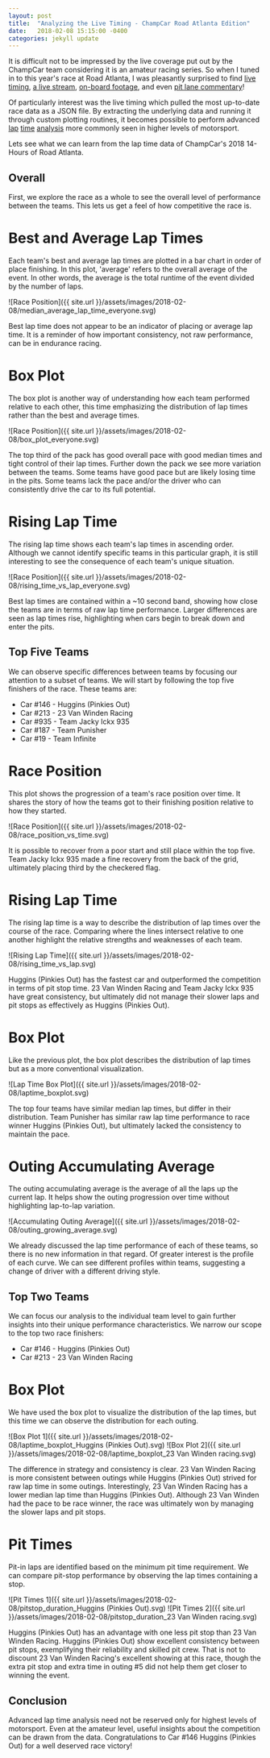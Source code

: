 ```yaml
---
layout: post
title:  "Analyzing the Live Timing - ChampCar Road Atlanta Edition"
date:   2018-02-08 15:15:00 -0400
categories: jekyll update
---
```

It is difficult not to be impressed by the live coverage put out by the
ChampCar team considering it is an amateur racing series. So when I tuned in to
this year's race at Road Atlanta, I was pleasantly surprised to find [live
timing](https://speedhive.mylaps.com/Sessions/4726548), [a live
stream](https://www.youtube.com/watch?v=dQDZv4hWIGQ), [on-board
footage](https://www.youtube.com/watch?v=-roEm_l-D5E]), and even [pit lane
commentary](https://www.youtube.com/watch?v=G90hBmHCG8Q)!

Of particularly interest was the live timing which pulled the most
up-to-date race data as a JSON file. By extracting the underlying data and
running it through custom plotting routines, it becomes possible to perform
advanced
[lap](http://p1software.com/p1analysis/2018-weathertech-daytona-analysis/)
[time](http://www.travisbaraki.com/analysis/a-closer-look-at-the-24-hours-of-daytona/)
[analysis](http://theansweris27.com/race-charts-analysis-for-the-24-hours-of-le-mans-2015/)
more commonly seen in higher levels of motorsport.

Lets see what we can learn from the lap time data of ChampCar's 2018
14-Hours of Road Atlanta.

## Overall
First, we explore the race as a whole to see the overall level of performance
between the teams. This lets us get a feel of how competitive the race is.

# Best and Average Lap Times
Each team's best and average lap times are plotted in a bar chart in order of
place finishing. In this plot, 'average' refers to the overall average of the
event. In other words, the average is the total runtime of the event divided by
the number of laps.

![Race Position]({{ site.url }}/assets/images/2018-02-08/median_average_lap_time_everyone.svg)

Best lap time does not appear to be an indicator of placing or average lap time.
It is a reminder of how important consistency, not raw performance, can be
in endurance racing.

# Box Plot
The box plot is another way of understanding how each team performed relative
to each other, this time emphasizing the distribution of lap times rather than
the best and average times.

![Race Position]({{ site.url }}/assets/images/2018-02-08/box_plot_everyone.svg)

The top third of the pack has good overall pace with good median times and
tight control of their lap times. Further down the pack we see more
variation between the teams. Some teams have good pace but are likely losing
time in the pits. Some teams lack the pace and/or the driver who can
consistently drive the car to its full potential.

# Rising Lap Time
The rising lap time shows each team's lap times in ascending order. Although we
cannot identify specific teams in this particular graph, it is still
interesting to see the consequence of each team's unique situation.

![Race Position]({{ site.url }}/assets/images/2018-02-08/rising_time_vs_lap_everyone.svg)

Best lap times are contained within a ~10 second band, showing how close the
teams are in terms of raw lap time performance. Larger differences are seen as
lap times rise, highlighting when cars begin to break down and enter the pits.

## Top Five Teams
We can observe specific differences between teams by focusing our attention to
a subset of teams. We will start by following the top five finishers of the
race. These teams are:

* Car #146 -  Huggins (Pinkies Out)
* Car #213 -  23 Van Winden Racing
* Car #935 -  Team Jacky Ickx 935
* Car #187 -  Team Punisher
* Car #19 -  Team Infinite

# Race Position
This plot shows the progression of a team's race position over time. It shares
the story of how the teams got to their finishing position relative to how they
started.

![Race Position]({{ site.url }}/assets/images/2018-02-08/race_position_vs_time.svg)

It is possible to recover from a poor start and still place within the top
five. Team Jacky Ickx 935 made a fine recovery from the back of the grid,
ultimately placing third by the checkered flag.

# Rising Lap Time
The rising lap time is a way to describe the distribution of lap times over the
course of the race. Comparing where the lines intersect relative to one another
highlight the relative strengths and weaknesses of each team.

![Rising Lap Time]({{ site.url }}/assets/images/2018-02-08/rising_time_vs_lap.svg)

Huggins (Pinkies Out) has the fastest car and outperformed the competition in
terms of pit stop time. 23 Van Winden Racing and Team Jacky Ickx 935 have great
consistency, but ultimately did not manage their slower laps and pit stops as
effectively as Huggins (Pinkies Out).

# Box Plot
Like the previous plot, the box plot describes the distribution of lap times
but as a more conventional visualization.

![Lap Time Box Plot]({{ site.url }}/assets/images/2018-02-08/laptime_boxplot.svg)

The top four teams have similar median lap times, but differ in their
distribution. Team Punisher has similar raw lap time performance to race winner
Huggins (Pinkies Out), but ultimately lacked the consistency to maintain the
pace.

# Outing Accumulating Average
The outing accumulating average is the average of all the laps up the current
lap. It helps show the outing progression over time without highlighting
lap-to-lap variation.

![Accumulating Outing Average]({{ site.url }}/assets/images/2018-02-08/outing_growing_average.svg)

We already discussed the lap time performance of each of these teams, so there
is no new information in that regard. Of greater interest is the profile of
each curve. We can see different profiles within teams, suggesting a change of
driver with a different driving style.

## Top Two Teams
We can focus our analysis to the individual team level to gain further insights
into their unique performance characteristics. We narrow our scope to the top
two race finishers:

* Car #146 -  Huggins (Pinkies Out)
* Car #213 -  23 Van Winden Racing

# Box Plot
We have used the box plot to visualize the distribution of the lap
times, but this time we can observe the distribution for each outing.

![Box Plot 1]({{ site.url }}/assets/images/2018-02-08/laptime_boxplot_Huggins (Pinkies Out).svg)
![Box Plot 2]({{ site.url }}/assets/images/2018-02-08/laptime_boxplot_23 Van Winden racing.svg)

The difference in strategy and consistency is clear. 23 Van Winden Racing is
more consistent between outings while Huggins (Pinkies Out) strived for raw lap
time in some outings. Interestingly, 23 Van Winden Racing has a lower median
lap time than Huggins (Pinkies Out). Although 23 Van Winden had the pace to be
race winner, the race was ultimately won by managing the slower laps and pit
stops.

# Pit Times
Pit-in laps are identified based on the minimum pit time requirement. We 
can compare pit-stop performance by observing the lap times containing a 
stop.

![Pit Times 1]({{ site.url }}/assets/images/2018-02-08/pitstop_duration_Huggins (Pinkies Out).svg)
![Pit Times 2]({{ site.url }}/assets/images/2018-02-08/pitstop_duration_23 Van Winden racing.svg)

Huggins (Pinkies Out) has an advantage with one less pit stop than 23 Van
Winden Racing. Huggins (Pinkies Out) show excellent consistency between pit
stops, exemplifying their reliability and skilled pit crew. That is not to
discount 23 Van Winden Racing's excellent showing at this race, though the
extra pit stop and extra time in outing #5 did not help them get closer to
winning the event.

## Conclusion
Advanced lap time analysis need not be reserved only for highest levels of
motorsport. Even at the amateur level, useful insights about the competition
can be drawn from the data. Congratulations to Car #146 Huggins (Pinkies Out)
for a well deserved race victory!
